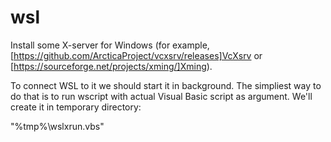 # wsl

Install some X-server for Windows (for example, [https://github.com/ArcticaProject/vcxsrv/releases]VcXsrv or [https://sourceforge.net/projects/xming/]Xming). 

To connect WSL to it we should start it in background. The simpliest way to do that is to run wscript with actual Visual Basic script as argument. We'll create it in temporary directory:

"%tmp%\wslxrun.vbs"
